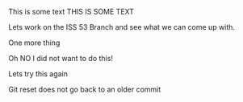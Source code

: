 This is some text
THIS IS SOME TEXT  


Lets work on the ISS 53 Branch and see what we can come up with.


One  more thing

Oh NO I did not want to do this!

Lets try this again

Git reset does not go back to an older commit
